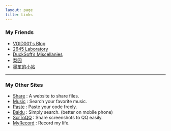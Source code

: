 ```yaml
---
layout: page
title: Links
---
```


### My Friends
* [VOID001's Blog](https://void-shana.moe)  
* [2645 Laboratory](https://blog.cool2645.com)  
* [DuckSoft’s Miscellanies](https://www.ducksoft.site/)  
* [梨园](https://blog.cool2645.com/Riko)  
* [墨笙的小站](https://rayfalling.com/)  

<hr/>

### My Other Sites
* [Share](http://share.whoisnian.com) : A website to share files.
* [Music](http://music.whoisnian.com) : Search your favorite music.
* [Paste](http://paste.whoisnian.com) : Paste your code freely.
* [Baidu](http://baidu.whoisnian.com) : Simply search. (better on mobile phone)
* [ScrToQQ](http://scrtoqq.whoisnian.com) : Share screenshots to QQ easily.
* [MyRecord](http://120.78.169.154:8000/) : Record my life.
